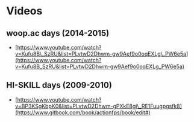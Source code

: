 # Videos

## woop.ac days \(2014-2015\)

* [https://www.youtube.com/watch?v=Kufu8B\_SzRU&list=PLvtwD2Dhwm-gw9Aef9o0oqEXLg\_PW6e5a](https://www.youtube.com/watch?v=Kufu8B_SzRU&list=PLvtwD2Dhwm-gw9Aef9o0oqEXLg_PW6e5a)

## HI-SKILL days \(2009-2010\)

* [https://www.youtube.com/watch?v=BP3KSgKbpK0&list=PLvtwD2Dhwm-gPXkE8gj\_RE1Fuugpgsfk8](https://www.gitbook.com/book/actionfps/book/edit#)



